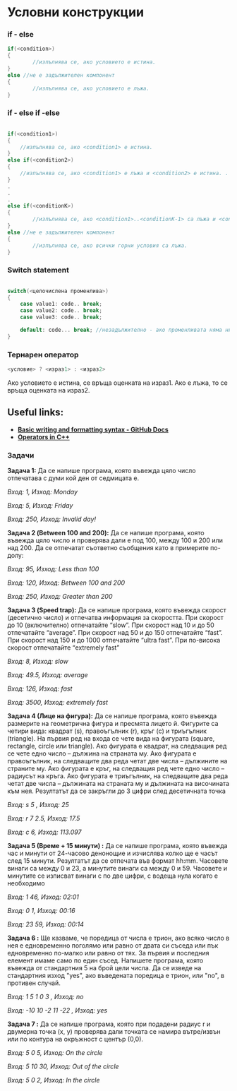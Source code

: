 


<h1>Условни конструкции</h1>

<h3 id="">if - else</h3>

```c++
if(<condition>)
{
		//изпълнява се, ако условието е истина. 
}
else //не е задължителен компонент
{
		//изпълнява се, ако условието е лъжа. 
}
```
<h3 id="">if - else if -else</h3>

```c++

if(<condition1>)
{
	//изпълнява се, ако <condition1> е истина. 
}
else if(<condition2>)
{
	//изпълнява се, ако <condition1> е лъжа и <condition2> е истина. . 
}
.
.
.
else if(<conditionK>)
{
		//изпълнява се, ако <condition1>..<conditionK-1> са лъжа и <conditionК> е истина. . 
}
else //не е задължителен компонент
{
		//изпълнява се, ако всички горни условия са лъжа. 
}
```

<h3 id="">Switch statement</h3>

```c++

switch(<целочислена променлива>)
{
	case value1: code.. break;
	case value2: code.. break;
	case value3: code.. break;

	default: code... break; //незадължително - ако променливата няма никоя от изредените стойности.
}
```

<h3 id="">Тернарен оператор</h3>

```c++
<условие> ? <израз1> : <израз2>
```
Ако условието е истина, се връща оценката на израз1.
Ако е лъжа, то се връща оценката на израз2.


## Useful links:
- [**Basic writing and formatting syntax - GitHub Docs**](https://docs.github.com/en/github/writing-on-github/getting-started-with-writing-and-formatting-on-github/basic-writing-and-formatting-syntax)
- [**Operators in C++**](https://www.tutorialspoint.com/cplusplus/cpp_operators.htm)

<h3>Задачи</h3>

**Задача 1:** Да се напише програма, която въвежда цяло число отпечатава с думи кой ден от седмицата е.

*Вход: 1, Изход: Monday*

*Вход: 5, Изход: Friday*

*Вход: 250, Изход: Invalid day!*

**Задача 2 (Between 100 and 200):** Да се напише програма, която въвежда цяло число и проверява дали е под 100, между
100 и 200 или над 200. Да се отпечатат съответно съобщения като в примерите по-долу:

*Вход: 95, Изход: Less than 100*

*Вход: 120, Изход: Between 100 and 200*

*Вход: 250, Изход: Greater than 200*

**Задача 3 (Speed trap):** Да се напише програма, която въвежда скорост (десетично число) и отпечатва
информация за скоростта. При скорост до 10 (включително) отпечатайте “slow”. При
скорост над 10 и до 50 отпечатайте “average”. При скорост над 50 и до 150 отпечатайте
“fast”. При скорост над 150 и до 1000 отпечатайте “ultra fast”. При по-висока скорост
отпечатайте “extremely fast”

*Вход: 8, Изход: slow*

*Вход: 49.5, Изход: average*

*Вход: 126, Изход: fast*

*Вход: 3500, Изход: extremely fast*

**Задача 4 (Лице на фигура):**  Да се напише програма, която въвежда размерите на геометрична фигура и пресмята
лицето й. Фигурите са четири вида: квадрат (s), правоъгълник (r), кръг (c) и триъгълник
(triangle). На първия ред на входа се чете вида на фигурата (square, rectangle, circle или
triangle). Ако фигурата е квадрат, на следващия ред се чете едно число – дължина на
страната му. Ако фигурата е правоъгълник, на следващите два реда четат две числа –
дължините на страните му. Ако фигурата е кръг, на следващия ред чете едно число –
радиусът на кръга. Ако фигурата е триъгълник, на следващите два реда четат две числа
– дължината на страната му и дължината на височината към нея. Резултатът да се
закръгли до 3 цифри след десетичната точка

*Вход: s 5 , Изход: 25*

*Вход: r 7 2.5, Изход: 17.5*

*Вход: c 6, Изход: 113.097*

**Задача 5 (Време + 15 минути) :** 
Да се напише програма, която въвежда час и минути от 24-часово денонощие и изчислява
колко ще е часът след 15 минути. Резултатът да се отпечата във формат hh:mm.
Часовете винаги са между 0 и 23, а минутите винаги са между 0 и 59.
Часовете и минутите се изписват винаги с по две цифри, с водеща
нула когато е необходимо

*Вход: 1 46, Изход: 02:01*

*Вход: 0 1, Изход: 00:16*

*Вход: 23 59, Изход: 00:14*


**Задача 6 :** 
Ще казваме, че поредица от числа е трион, ако всяко число в нея е едновременно поголямо или равно от двата си съседа или пък едновременно по-малко или равно от тях.
За първия и последния елемент имаме само по един съсед. 
Напишете програма, която въвежда от стандартния 5 на брой цели числа. Да се изведе
на стандартния изход "yes", ако въведената поредица е трион, или "no", в противен
случай.

*Вход: 1 5 1 0 3 , Изход: no*

*Вход: -10 10 -2 11 -22 , Изход: yes*


**Задача 7 :** 
Да се напише програма, която при подадени радиус r и двумерна точка (х, у) проверява дали точката се намира вътре/извън или по контура на окръжност с център (0,0).

*Вход: 5 0 5, Изход: On the circle*

*Вход: 5 10 30, Изход: Out of the circle*

*Вход: 5 0 2, Изход: In the circle*
